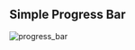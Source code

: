 ## Simple Progress Bar

![progress_bar](https://user-images.githubusercontent.com/23481564/225941335-7ff9c932-ff65-4a15-89dd-f49c76a6d4f6.PNG)